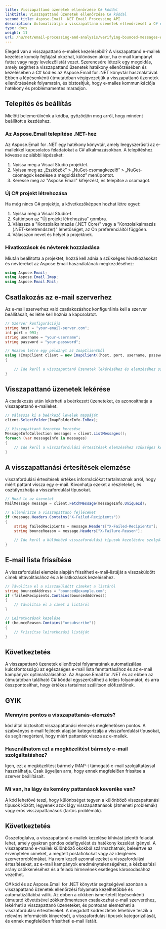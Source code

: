 ```yaml
---
title: Visszapattanó üzenetek ellenőrzése C# kóddal
linktitle: Visszapattanó üzenetek ellenőrzése C# kóddal
second_title: Aspose.Email .NET Email Processing API
description: Automatizálja a visszapattanó üzenetek ellenőrzését a C# és Aspose.Email for .NET használatával. Könnyedén kezelheti az e-mail listákat és növelheti a kampány hatékonyságát.
type: docs
weight: 11
url: /hu/net/email-processing-and-analysis/verifying-bounced-messages-with-csharp-code/
---
```


Eleged van a visszapattanó e-mailek kezeléséből? A visszapattanó e-mailek kezelése komoly fejfájást okozhat, különösen akkor, ha e-mail kampányt futtat vagy nagy levelezőlistát vezet. Szerencsére létezik egy megoldás, amely segíthet a visszapattanó üzenetek hatékony ellenőrzésében és kezelésében a C# kód és az Aspose.Email for .NET könyvtár használatával. Ebben a lépésenkénti útmutatóban végigvezetjük a visszapattanó üzenetek ellenőrzésének folyamatán, és biztosítjuk, hogy e-mailes kommunikációja hatékony és problémamentes maradjon.

## Telepítés és beállítás

Mielőtt belemerülnénk a kódba, győződjön meg arról, hogy mindent beállított a kezdéshez.

### Az Aspose.Email telepítése .NET-hez

Az Aspose.Email for .NET egy hatékony könyvtár, amely leegyszerűsíti az e-mailekkel kapcsolatos feladatokat a C# alkalmazásokban. A telepítéshez kövesse az alábbi lépéseket:

1. Nyissa meg a Visual Studio projektet.
2. Nyissa meg az „Eszközök” > „NuGet-csomagkezelő” > „NuGet-csomagok kezelése a megoldáshoz” menüpontot.
3. Keresse meg az "Aspose.Email" kifejezést, és telepítse a csomagot.

### Új C# projekt létrehozása

Ha még nincs C# projektje, a következőképpen hozhat létre egyet:

1. Nyissa meg a Visual Studio-t.
2. Kattintson az "Új projekt létrehozása" gombra.
3. Válassza a "Konzolalkalmazás (.NET Core)" vagy a "Konzolalkalmazás (.NET-keretrendszer)" lehetőséget, az Ön preferenciáitól függően.
4. Válasszon nevet és helyet a projektnek.

### Hivatkozások és névterek hozzáadása

Miután beállította a projektet, hozzá kell adnia a szükséges hivatkozásokat és névtereket az Aspose.Email használatának megkezdéséhez:

```csharp
using Aspose.Email;
using Aspose.Email.Imap;
using Aspose.Email.Mail;
```

## Csatlakozás az e-mail szerverhez

Az e-mail szerverhez való csatlakozáshoz konfigurálnia kell a szerver beállításait, és létre kell hoznia a kapcsolatot.

```csharp
// Szerver konfigurációja
string host = "your-email-server.com";
int port = 993;
string username = "your-username";
string password = "your-password";

// Hozzon létre egy példányt az ImapClientből
using (ImapClient client = new ImapClient((host, port, username, password))
{
   
    // Ide kerül a visszapattanó üzenetek lekéréséhez és elemzéséhez szükséges kód
}
```

## Visszapattanó üzenetek lekérése

A csatlakozás után lekérheti a beérkezett üzeneteket, és azonosíthatja a visszapattanó e-maileket.

```csharp
// Válassza ki a beérkező levelek mappáját
client.SelectFolder(ImapFolderInfo.InBox);

// Visszapattanó üzenetek keresése
MessageInfoCollection messages = client.ListMessages();
foreach (var messageInfo in messages)
{
    // Ide kerül a visszafordulási értesítések elemzéséhez szükséges kód
}
```

## A visszapattanási értesítések elemzése

visszafordulási értesítések értékes információkat tartalmaznak arról, hogy miért pattant vissza egy e-mail. Kivonhatja ezeket a részleteket, és osztályozhatja a visszafordulási típusokat.

```csharp
// Hozd le az üzenetet
MailMessage message = client.FetchMessage(messageInfo.UniqueId);

// Ellenőrizze a visszapattanó fejléceket
if (message.Headers.Contains("X-Failed-Recipients"))
{
    string failedRecipients = message.Headers["X-Failed-Recipients"];
    string bounceReason = message.Headers["X-Failure-Reason"];
    
    // Ide kerül a különböző visszafordulási típusok kezelésére szolgáló kód
}
```

## E-mail lista frissítése

A visszafordulási elemzés alapján frissítheti e-mail-listáját a visszaküldött címek eltávolításához és a leiratkozások kezeléséhez.

```csharp
// Távolítsa el a visszaküldött címeket a listáról
string bouncedAddress = "bounced@example.com";
if (failedRecipients.Contains(bouncedAddress))
{
    // Távolítsa el a címet a listáról
}

// Leiratkozások kezelése
if (bounceReason.Contains("unsubscribe"))
{
    // Frissítse leiratkozási listáját
}
```

## Következtetés

A visszapattanó üzenetek ellenőrzési folyamatának automatizálása kulcsfontosságú az egészséges e-mail lista fenntartásához és az e-mail kampányok optimalizálásához. Az Aspose.Email for .NET és az ebben az útmutatóban található C# kóddal egyszerűsítheti a teljes folyamatot, és arra összpontosíthat, hogy értékes tartalmat szállítson előfizetőinek.

## GYIK

### Mennyire pontos a visszapattanás-elemzés?

kód által biztosított visszapattanási elemzés meglehetősen pontos. A szabványos e-mail fejlécek alapján kategorizálja a visszafordulási típusokat, és segít megérteni, hogy miért pattantak vissza az e-mailek.

### Használhatom ezt a megközelítést bármely e-mail szolgáltatáshoz?

Igen, ezt a megközelítést bármely IMAP-t támogató e-mail szolgáltatással használhatja. Csak ügyeljen arra, hogy ennek megfelelően frissítse a szerver beállításait.

### Mi van, ha lágy és kemény pattanások keveréke van?

A kód lehetővé teszi, hogy különbséget tegyen a különböző visszapattanási típusok között, legyenek azok lágy visszapattanások (átmeneti problémák) vagy erős visszapattanások (tartós problémák).

## Következtetés

Összefoglalva, a visszapattanó e-mailek kezelése kihívást jelentő feladat lehet, amely gyakran gondos odafigyelést és hatékony kezelést igényel. A visszapattanó e-mailek különböző okokból származhatnak, beleértve az érvénytelen címeket, a megtelt postafiókokat vagy az ideiglenes szerverproblémákat. Ha nem kezeli azonnal ezeket a visszafordulási értesítéseket, az e-mail kampányok eredménytelenségéhez, a kézbesítési arány csökkenéséhez és a feladó hírnevének esetleges károsodásához vezethet.

C# kód és az Aspose.Email for .NET könyvtár segítségével azonban a visszapattanó üzenetek ellenőrzési folyamata kezelhetőbbé és automatizáltabbá válik. Az ebben a cikkben ismertetett lépésenkénti útmutató követésével zökkenőmentesen csatlakozhat e-mail szerveréhez, lekérheti a visszapattanó üzeneteket, és pontosan elemezheti a visszafordulási értesítéseket. A megadott kódrészletek lehetővé teszik a releváns információk kinyerését, a visszafordulási típusok kategorizálását, és ennek megfelelően frissítheti e-mail listáit.